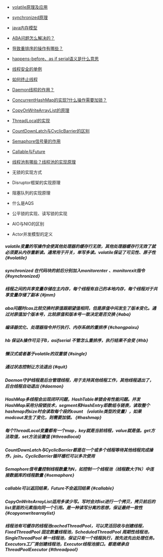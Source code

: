 * [volatile原理及应用](/chapter2/javaduo-xian-cheng.md#volatile)
* [synchronized原理](/chapter2/javaduo-xian-cheng.md#synchronized)

* [java内存模型](/chapter2/javaduo-xian-cheng.md#jmm)

* [ABA问题怎么解决的？](/chapter2/javaduo-xian-cheng.md#aba)

* [导致重排序的操作有哪些？](/chapter2/javaduo-xian-cheng.md#chongpaixu)

* [happens-before、as if serial语义是什么意思](/chapter2/javaduo-xian-cheng.md#hb)

* [线程安全的单例](/chapter2/javaduo-xian-cheng.md#single)

* [如何终止线程](/chapter2/javaduo-xian-cheng.md#quit)

* [Daemon线程的作用？](/chapter2/javaduo-xian-cheng.md#Daemon)

* [ConcurrentHashMap的实现?什么操作需要加锁？](/chapter2/javaduo-xian-cheng.md#hashmap)

* [CopyOnWriteArrayList的原理](#copyonwritearraylist)

* [ThreadLocal的实现](/chapter2/javaduo-xian-cheng.md#threadlocal)
* [CountDownLatch与CyclicBarrier的区别](#countdownlatch与cyclicbarrier都是在一个或多个线程等待其他线程完成操作，join。cyclicbarrier循环栅栏可以多次使用)
* [Semaphore信号量的作用](/chapter2/javaduo-xian-cheng.md#semaphore)
* [Callable与Future](#callable)
* [线程池有哪些？线程池的实现原理](#threadpool)
* 无锁的实现方式
* Disruptor框架的实现原理
* 阻塞队列的实现原理
* 什么是AQS
* 公平锁的实现、读写锁的实现
* AIO与NIO的区别
* Actor并发模型的定义

##### volatile变量的写操作会使其他处理器的缓存行无效，其他处理器缓存行无效了就必须要从内存重新读。通常用于开关，单写多读。volatile保证了可见性、原子性 {#volatile}

##### synchronized 在代码块的前后分别加入monitorenter 、monitorexit指令 {#synchronized}

##### 线程之间的共享变量存储在主内存，每个线程有自己的本地内存，每个线程对于共享变量存储了副本 {#jmm}

##### aba问题时cas比较交换时原值跟期望值相同，但是原值中间发生了版本变化。通过对原值加个版本号，比较原值和版本号一致决定是否交换 {#aba}

##### 编译器优化、处理器指令并行执行、内存系统的重排序 {#chongpaixu}

##### hb 保证A操作可见于B，asifserial 不管怎么重排序，执行结果不会变 {#hb}

##### 懒汉式或者基于volatile的双重锁 {#single}

##### 通过状态控制让方法退出 {#quit}

##### Daemon守护线程是后台管理线程，用于支持其他线程工作，其他线程退出了，后台线程自动退出 {#daemon}

##### HashMap多线程会出现闭环问题，HashTable单锁会有性能问题。并发HashMap采用分段锁技术，segment和HashEntry即数组与链表，读取整个hashmap的size时会读取每个段的count （volatile类型的变量），如果modcout发生了变化，则需要加锁。 {#hashmap}

##### 每个ThreadLocal变量都有一个map，key就是当前线程，value就是值。get方法取值，set方法设置值 {#threadlocal}

##### CountDownLatch与CyclicBarrier都是在一个或多个线程等待其他线程完成操作，join。CyclicBarrier循环栅栏可以多次使用

##### Semaphore信号量控制线程数量为N，如控制一个线程池（线程数大于N）中连接数据库的线程数量 {#semaphore}

##### callable可以返回结果，Future不会返回结果 {#callable}

##### CopyOnWriteArrayList适用多读少写。写时会对list进行一个拷贝，拷贝前后的list里面的元素指向同一个引用。是一种读写分离的思想，保证最终一致性 {#copyonwritearraylist}

##### 线程池有可缓存的线程池cachedThreadPool，可以灵活回收与创建线程，FixedThreadPool 固定数量线程池，ScheduledThreadPool 周期性线程池，SingleThreadPool 单一线程池，保证只有一个线程执行，按先进先出处理任务。Executors工厂类创建线程池，Executor线程池接口。都是继承自ThreadPoolExecutor {#threadpool}




